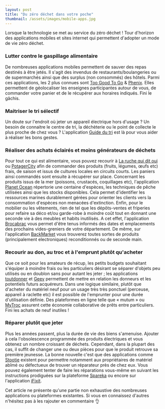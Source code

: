 ```yaml
---
layout: post
title: "Du zéro déchet dans votre poche"
thumbnail: /assets/images/mobile-apps.jpg
---
```

Lorsque la technologie se met au service du zéro déchet ! Tour d'horizon des applications mobiles et sites internet qui permettent d'adopter un mode de vie zéro déchet.

<!--more-->

### Lutter contre le gaspillage alimentaire

De nombreuses applications mobiles permettent de sauver des repas destinés à être jetés. Il s'agit des invendus de restaurants/boulangeries ou de supermarchés ainsi que des surplus (non consommés) des hôtels. Parmi ces applications, les 2 plus connues sont [Too Good To Go][toogoodtogo] & [Phenix][wearephenix]. Elles permettent de géolocaliser les enseignes participantes autour de vous, de commander votre panier et de le récupérer aux horaires indiqués. Fini le gâchis.

### Maitriser le tri sélectif

Un doute sur l'endroit où jeter un appareil électrique hors d'usage ? Un besoin de connaitre le centre de tri, la déchèterie ou le point de collecte le plus proche de chez vous ? L'application [Guide du tri][consignesdetri] est là pour vous aider à réaliser les bons gestes.

### Réaliser des achats éclairés et moins générateurs de déchets

Pour tout ce qui est alimentaire, vous pouvez recourir à [La ruche qui dit oui][laruchequiditoui] ou [PotagerCity][potagercity] afin de commander des produits (fruits, légumes, œufs etc) frais, de saison et issus de cultures locales en circuits courts. Les paniers ainsi commandés sont ensuite à récupérer sur place. Concernant les produits issus de la mer (poissons, crustacés, coquillages etc), l'application [Planet Ocean][planetocean] répertorie une centaine d'espèces, les techniques de pêche utilisées ainsi que les stocks disponibles. Cela permet d'identifier les ressources marines durablement gérées pour orienter les clients vers la consommation d'espèces non menacées d'extinction. Enfin, pour le mobilier ou les vêtements, rien de tel que les dépôts-ventes et friperies pour refaire sa déco et/ou garde-robe à moindre coût tout en donnant une seconde vie à des meubles et habits inutilisés. A cet effet, l'application [Brocabrac][brocabrac] vous permet d'être tenus informés des dates et emplacements des prochains vides-greniers de votre département. De même, sur l'application [BackMarket][blackmarket] vous trouverez toutes sortes de produits (principalement electroniques) reconditionnés ou de seconde main.

### Recourir au don, au troc et à l'emprunt plutôt qu'acheter

Que ce soit pour les amateurs de récup, les petits budgets souhaitant s'équiper à moindre frais ou les particuliers désirant se séparer d'objets peu utilisés ou en doublon sans pour autant les jeter ; les applications [toutdonner][toutdonner] et [Geev][geev] permettent de mettre en relation les donneurs et les potentiels futurs acquéreurs. Dans une logique similaire, plutôt que d'acheter du matériel neuf pour un usage très très ponctuel (perceuse, appareil à raclette etc) il est possible de l'emprunter pour une durée d'utilisation définie. Des plateformes en ligne telle que « mutum » ou [MyTroc][mytroc] assurent cette économie collaborative de prêts entre particuliers. Fini les achats de neuf inutiles !

### Réparer plutôt que jeter

Plus les années passent, plus la durée de vie des biens s'amenuise. Ajouter à cela l'obsolescence programmée des produits électriques et vous obtenez un nombre croissant de déchets. Cependant, dans la plupart des cas, il suffit de changer une ou deux pièces pour que le produit retrouve sa première jeunesse. La bonne nouvelle c'est que des applications comme [Stootie][stoodie] existent pour permettre notamment aux propriétaires de matériel abîmé ou défectueux de trouver un réparateur près de chez eux. Vous pouvez également tenter de faire les réparations vous-même en suivant les instructions prodiguées sur la plateforme [Spareka][spareka] ou encore sur l'application [iFixit][ifixit].

Cet article ne présente qu'une partie non exhaustive des nombreuses applications ou plateformes existantes. Si vous en connaissez d'autres n'hésitez pas à les rajouter en commentaire 👌

 [blackmarket]: https://www.backmarket.com/
 [brocabrac]: https://brocabrac.fr/
 [consignesdetri]: https://www.consignesdetri.fr/
 [geev]: https://www.geev.com/fr
 [ifixit]: https://fr.ifixit.com/
 [laruchequiditoui]: https://laruchequiditoui.fr/fr
 [mytroc]: https://mytroc.fr/
 [planetocean]: https://www.goodplanet.org/fr/planete-ocean-1-film-pour-comprendre-1-appli-pour-agir/
 [potagercity]: https://www.potagercity.fr/
 [spareka]: https://www.spareka.fr/
 [stoodie]: https://stootie.com/
 [toogoodtogo]: https://toogoodtogo.fr/fr
 [toutdonner]: https://www.toutdonner.com/
 [wearephenix]: https://wearephenix.com/
